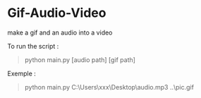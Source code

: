 # Gif-Audio-Video
make a gif and an audio into a video

To run the script : 
> python main.py [audio path] [gif path]

Exemple :
> python main.py C:\Users\xxx\Desktop\audio.mp3 ..\pic.gif

